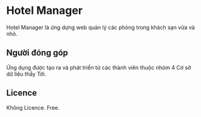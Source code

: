 # Hotel Manager
Hotel Manager là ứng dựng web quản lý các phòng trong khách sạn vừa và nhỏ. 
## Người đóng góp
Ứng dụng được tạo ra và phát triển từ các thành viên thuộc nhóm 4 Cơ sở dữ liệu thầy Tới.
## Licence
Không Licence. Free.
